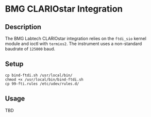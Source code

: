 # BMG CLARIOstar Integration

## Description
The BMG Labtech CLARIOstar integration relies on the `ftdi_sio` kernel module and ioctl with `termios2`. The instrument uses a non-standard baudrate of `125000` baud.

## Setup

```
cp bind-ftdi.sh /usr/local/bin/
chmod +x /usr/local/bin/bind-ftdi.sh
cp 99-fti.rules /etc/udev/rules.d/
```

## Usage
TBD
